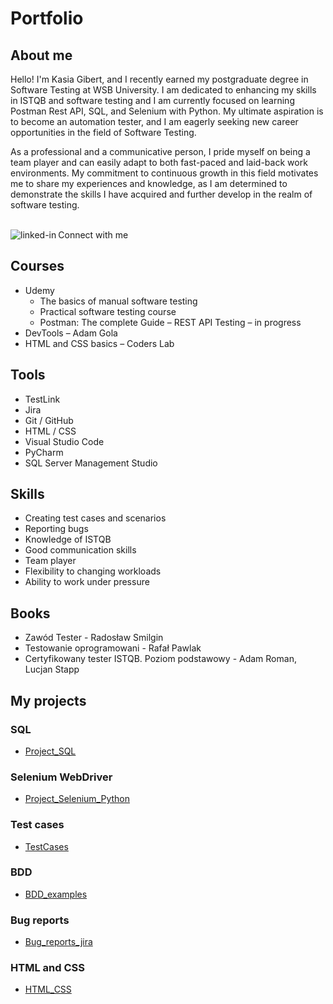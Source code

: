 # Portfolio

## About me
Hello! I'm Kasia Gibert, and I recently earned my postgraduate degree in Software Testing at WSB University. I am dedicated to enhancing my skills in ISTQB and software testing and I am currently focused on learning Postman Rest API, SQL, and Selenium with Python. My ultimate aspiration is to become an automation tester, and I am eagerly seeking new career opportunities in the field of Software Testing.

As a professional and a communicative person, I pride myself on being a team player and can easily adapt to both fast-paced and laid-back work environments. My commitment to continuous growth in this field motivates me to share my experiences and knowledge, as I am determined to demonstrate the skills I have acquired and further develop in the realm of software testing.

<br>Connect with me[<img align="left" alt="linked-in" src="https://img.shields.io/badge/linkedin-%230077B5.svg?&style=for-the-badge&logo=linkedin&logoColor=white" />](https://www.linkedin.com/in/katarzyna-gibert)<br>


## Courses
- Udemy
  -	The basics of manual software testing 
  -	Practical software testing course 
  -	Postman: The complete Guide – REST API Testing – in progress
- DevTools – Adam Gola 
- HTML and CSS basics – Coders Lab

## Tools
- TestLink 
- Jira 
- Git / GitHub
-	HTML / CSS
-	Visual Studio Code 
-	PyCharm 
-	SQL Server Management Studio

## Skills
-	Creating test cases and scenarios
-	Reporting bugs 
-	Knowledge of ISTQB
-	Good communication skills
-	Team player
-	Flexibility to changing workloads
-	Ability to work under pressure

## Books
- Zawód Tester - Radosław Smilgin
- Testowanie oprogramowani - Rafał Pawlak
- Certyfikowany tester ISTQB. Poziom podstawowy - Adam Roman, Lucjan Stapp

## My projects
### SQL
- [Project_SQL](https://github.com/KasiaGibert/Project_SQL)
### Selenium WebDriver
- [Project_Selenium_Python](https://github.com/KasiaGibert/Project_Selenium_Python)
### Test cases
- [TestCases](https://github.com/KasiaGibert/TestCases)
### BDD
- [BDD_examples](https://github.com/KasiaGibert/BDD)
### Bug reports
- [Bug_reports_jira](https://github.com/KasiaGibert/Bug_reports)
### HTML and CSS
- [HTML_CSS](https://github.com/KasiaGibert/html_css)


